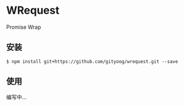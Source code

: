 # WRequest

Promise Wrap

## 安装

```
$ npm install git+https://github.com/gityoog/wrequest.git --save
```

## 使用

编写中...
